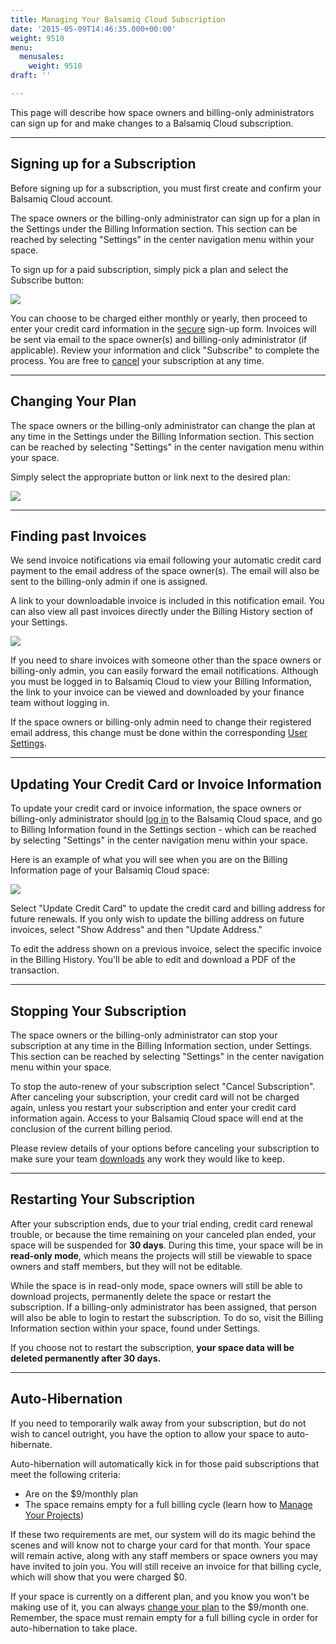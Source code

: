 ```yaml
---
title: Managing Your Balsamiq Cloud Subscription
date: '2015-05-09T14:46:35.000+00:00'
weight: 9510
menu:
  menusales:
    weight: 9510
draft: ''

---
```


This page will describe how space owners and billing-only administrators can sign up for and make changes to a Balsamiq Cloud subscription.

* * *

## Signing up for a Subscription

Before signing up for a subscription, you must first create and confirm your Balsamiq Cloud account.

The space owners or the billing-only administrator can sign up for a plan in the Settings under the Billing Information section. This section can be reached by selecting "Settings" in the center navigation menu within your space.

To sign up for a paid subscription, simply pick a plan and select the Subscribe button:

![](https://media.balsamiq.com/img/support/sales/cloud/subscribe.png)

You can choose to be charged either monthly or yearly, then proceed to enter your credit card information in the [secure](/sales/safe/) sign-up form. Invoices will be sent via email to the space owner(s) and billing-only administrator (if applicable). Review your information and click "Subscribe" to complete the process. You are free to [cancel](#stopping-your-subscription) your subscription at any time.

* * *

## Changing Your Plan

The space owners or the billing-only administrator can change the plan at any time in the Settings under the Billing Information section. This section can be reached by selecting "Settings" in the center navigation menu within your space.

Simply select the appropriate button or link next to the desired plan:

![](https://media.balsamiq.com/img/support/sales/cloud/changing_plans.png)

* * *

## Finding past Invoices

We send invoice notifications via email following your automatic credit card payment to the email address of the space owner(s). The email will also be sent to the billing-only admin if one is assigned.

A link to your downloadable invoice is included in this notification email. You can also view all past invoices directly under the Billing History section of your Settings.

![](https://media.balsamiq.com/img/support/sales/cloud/billing_history.png)

If you need to share invoices with someone other than the space owners or billing-only admin, you can easily forward the email notifications. Although you must be logged in to Balsamiq Cloud to view your Billing Information, the link to your invoice can be viewed and downloaded by your finance team without logging in.

If the space owners or billing-only admin need to change their registered email address, this change must be done within the corresponding [User Settings](https://docs.balsamiq.com/cloud/user-settings/).

* * *

## Updating Your Credit Card or Invoice Information

To update your credit card or invoice information, the space owners or billing-only administrator should [log in](https://balsamiq.cloud/login) to the Balsamiq Cloud space, and go to Billing Information found in the Settings section - which can be reached by selecting "Settings" in the center navigation menu within your space.

Here is an example of what you will see when you are on the Billing Information page of your Balsamiq Cloud space:

![](https://media.balsamiq.com/img/support/sales/cloud/update_cc.png)

Select "Update Credit Card" to update the credit card and billing address for future renewals. If you only wish to update the billing address on future invoices, select "Show Address" and then "Update Address."

To edit the address shown on a previous invoice, select the specific invoice in the Billing History. You'll be able to edit and download a PDF of the transaction.

* * *

## Stopping Your Subscription

The space owners or the billing-only administrator can stop your subscription at any time in the Billing Information section, under Settings. This section can be reached by selecting "Settings" in the center navigation menu within your space.

To stop the auto-renew of your subscription select "Cancel Subscription". After canceling your subscription, your credit card will not be charged again, unless you restart your subscription and enter your credit card information again. Access to your Balsamiq Cloud space will end at the conclusion of the current billing period.

Please review details of your options before canceling your subscription to make sure your team [downloads](https://docs.balsamiq.com/cloud/projects/#cloning-downloading-and-deleting-projects) any work they would like to keep.

* * *

## Restarting Your Subscription

After your subscription ends, due to your trial ending, credit card renewal trouble, or because the time remaining on your canceled plan ended, your space will be suspended for **30 days**. During this time, your space will be in **read-only mode**, which means the projects will still be viewable to space owners and staff members, but they will not be editable.

While the space is in read-only mode, space owners will still be able to download projects, permanently delete the space or restart the subscription. If a billing-only administrator has been assigned, that person will also be able to login to restart the subscription. To do so, visit the Billing Information section within your space, found under Settings.

If you choose not to restart the subscription, **your space data will be deleted permanently after 30 days.**

* * *

## Auto-Hibernation

If you need to temporarily walk away from your subscription, but do not wish to cancel outright, you have the option to allow your space to auto-hibernate.

Auto-hibernation will automatically kick in for those paid subscriptions that meet the following criteria:

* Are on the $9/monthly plan
* The space remains empty for a full billing cycle (learn how to [Manage Your Projects](/cloud/manageprojects))

If these two requirements are met, our system will do its magic behind the scenes and will know not to charge your card for that month. Your space will remain active, along with any staff members or space owners you may have invited to join you. You will still receive an invoice for that billing cycle, which will show that you were charged $0.

If your space is currently on a different plan, and you know you won't be making use of it, you can always [change your plan](#changing-your-plan) to the $9/month one. Remember, the space must remain empty for a full billing cycle in order for auto-hibernation to take place.
